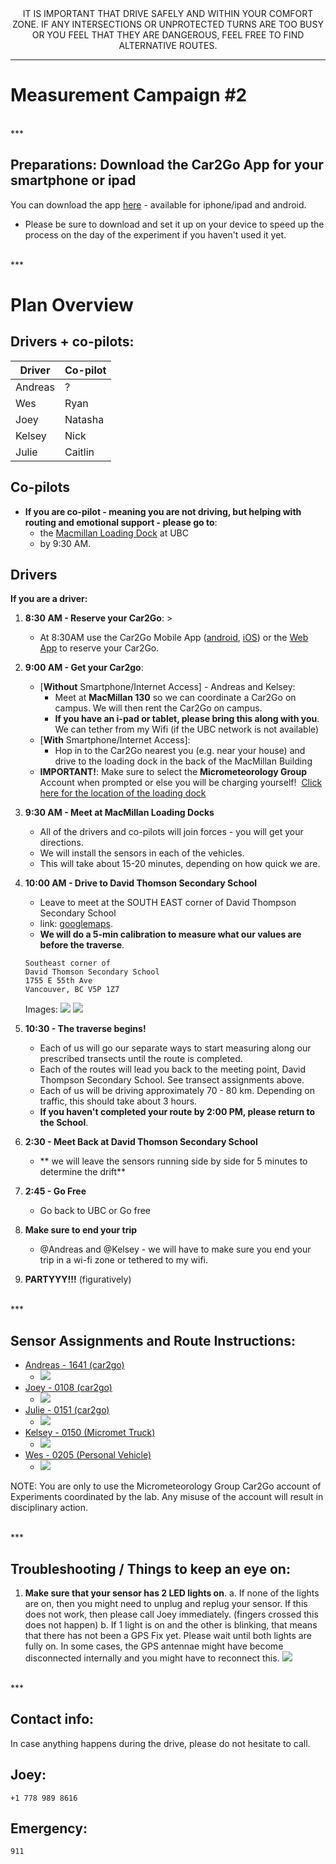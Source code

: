 <CENTER>
IT IS IMPORTANT THAT DRIVE SAFELY AND WITHIN YOUR COMFORT ZONE. IF ANY INTERSECTIONS OR UNPROTECTED TURNS ARE TOO BUSY OR YOU FEEL THAT THEY ARE DANGEROUS, FEEL FREE TO FIND ALTERNATIVE ROUTES.
</CENTER>

***


# Measurement Campaign #2

 
<br>
*** 
<br>

## Preparations: Download the Car2Go App for your smartphone or ipad

You can download the app [here](https://www.car2go.com/en/austin/car2go-apps/) - available for iphone/ipad and android.

* Please be sure to download and set it up on your device to speed up the process on the day of the experiment if you haven't used it yet.

 
<br>
*** 
<br>

# Plan Overview

## Drivers + co-pilots:

| Driver  | Co-pilot |
|---------|----------|
| Andreas | ?        |
| Wes     | Ryan     |
| Joey    | Natasha  |
| Kelsey  | Nick     |
| Julie   | Caitlin  |



## Co-pilots
* **If you are co-pilot - meaning you are not driving, but helping with routing and emotional support - please go to**:
	* the [Macmillan Loading Dock](https://www.google.ca/maps/place/49%C2%B015'40.9%22N+123%C2%B015'05.2%22W/@49.2613654,-123.2523162,324m/data=!3m2!1e3!4b1!4m2!3m1!1s0x0:0x0?hl=en) at UBC 
	* by 9:30 AM.


## Drivers
**If you are a driver:**

1. **8:30 AM - Reserve your Car2Go**: > 
	* At 8:30AM use the Car2Go Mobile App ([android](https://play.google.com/store/apps/details?id=com.car2go&hl=en), [iOS](https://itunes.apple.com/ca/app/car2go/id514921710?mt=8)) or the [Web App](https://www.car2go.com/en/vancouver/) to reserve your Car2Go. 
	

2. **9:00 AM - Get your Car2go**: 
	* [**Without** Smartphone/Internet Access] - Andreas and Kelsey:
		* Meet at **MacMillan 130** so we can coordinate a Car2Go on campus. We will then rent the Car2Go on campus. 
		* **If you have an i-pad or tablet, please bring this along with you**. We can tether from my Wifi (if the UBC network is not available)
	* [**With** Smartphone/Internet Access]:
		* Hop in to the Car2Go nearest you (e.g. near your house) and drive to the loading dock in the back of the MacMillan Building
	* **IMPORTANT!**: Make sure to select the **Micrometeorology Group** Account when prompted or else you will be charging yourself! 
	![]()
	[Click here for the location of the loading dock](https://www.google.ca/maps/place/49%C2%B015'40.9%22N+123%C2%B015'05.2%22W/@49.2613654,-123.2523162,324m/data=!3m2!1e3!4b1!4m2!3m1!1s0x0:0x0?hl=en)
	
3. **9:30 AM - Meet at MacMillan Loading Docks**
	* All of the drivers and co-pilots will join forces - you will get your directions.
	* We will install the sensors in each of the vehicles.
	* This will take about 15-20 minutes, depending on how quick we are.


4. **10:00 AM - Drive to David Thomson Secondary School** 
	* Leave to meet at the SOUTH EAST corner of David Thompson Secondary School
	* link: [googlemaps](https://www.google.ca/maps/place/David+Thompson+Secondary+School/@49.220862,-123.07058,15z/data=!4m2!3m1!1s0x0:0xc8367ae140cc277b). 
	* **We will do a 5-min calibration to measure what our values are before the traverse**.

	```
	Southeast corner of
	David Thomson Secondary School
	1755 E 55th Ave
	Vancouver, BC V5P 1Z7
	```

	Images:
	![](img/meet1.png)
	![](img/meet2.png)
	


5. **10:30 - The traverse begins!**  
	* Each of us will go our separate ways to start measuring along our prescribed transects until the route is completed. 
	* Each of the routes will lead you back to the meeting point, David Thompson Secondary School. See transect assignments above. 
	* Each of us will be driving approximately 70 - 80 km. Depending on traffic, this should take about 3 hours. 
	* **If you haven't completed your route by 2:00 PM, please return to the School**.
 
6. **2:30 - Meet Back at David Thomson Secondary School**
 	* ** we will leave the sensors running side by side for 5 minutes to determine the drift**
 
7. **2:45 - Go Free**
 	* Go back to UBC or Go free
 
8. **Make sure to end your trip**
 
 	* @Andreas and @Kelsey - we will have to make sure you end your trip in a wi-fi zone or tethered to my wifi.
 
9. **PARTYYY!!!** (figuratively)
 
 
 
<br>
*** 
<br>

## Sensor Assignments and Route Instructions:
* [Andreas - 1641 (car2go)](routes/route_1641.md)
	* ![](img/1641.png) 	
* [Joey - 0108 (car2go)](routes/route_0108.md)
 	* ![](img/0108.png) 	
* [Julie - 0151 (car2go)](routes/route_0151.md)
 	* ![](img/0151.png)
* [Kelsey - 0150 (Micromet Truck)](routes/route_0150.md)
 	* ![](img/0150.png)
* [Wes - 0205 (Personal Vehicle)](routes/route_0205.md)
 	* ![](img/0205.png)

NOTE: You are only to use the Micrometeorology Group Car2Go account of Experiments coordinated by the lab. Any misuse of the account will result in disciplinary action. 

<br>
*** 
<br>
 
## Troubleshooting / Things to keep an eye on:
1. **Make sure that your sensor has 2 LED lights on**.
	a. 	If none of the lights are on, then you might need to unplug and replug your sensor. If this does not work, then please call Joey immediately. (fingers crossed this does not happen)
	b.  If 1 light is on and the other is blinking, that means that there has not been a GPS Fix yet. Please wait until both lights are fully on. In some cases, the GPS antennae might have become disconnected internally and you might have to reconnect this. 
	![](img/gps.jpg)

<br>
*** 
<br>

## Contact info:
In case anything happens during the drive, please do not hesitate to call.
## Joey: 
	+1 778 989 8616
	
## Emergency:
	911

 	
 	
 
	

